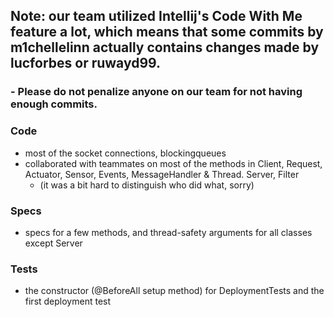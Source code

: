 ## Note: our team utilized Intellij's Code With Me feature a lot, which means that some commits by m1chellelinn actually contains changes made by lucforbes or ruwayd99.
### - Please do not penalize anyone on our team for not having enough commits.


### Code
- most of the socket connections, blockingqueues
- collaborated with teammates on most of the methods in Client, Request, Actuator, Sensor, Events, MessageHandler & Thread. Server, Filter
  - (it was a bit hard to distinguish who did what, sorry)


### Specs
- specs for a few methods, and thread-safety arguments for all classes except Server


### Tests
- the constructor (@BeforeAll setup method) for DeploymentTests and the first deployment test